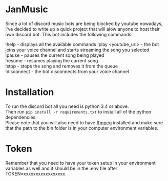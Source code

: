 # JanMusic
Since a lot of discord music bots are being blocked by youtube nowadays, I've decided to write up a quick project that will alow anyone to host their own discord bot. This bot includes the following commands:

!help - displays all the available commands
!play <youtube_url> - the bot joins your voice channel and starts streaming the song you selected\
!pause - pauses the current song being played\
!resume - resumes playing the current song\
!stop - stops the song and removes it from the queue\
!disconnect - the bot disconnects from your voice channel

# Installation
To run the discord bot all you need is python 3.4 or above.\
Then run `pip install -r requirements.txt` to install all of the python dependencies.\
Please note that you will also need to have [ffmpeg](https://ffmpeg.org/download.html) installed and make sure that the path to the bin folder is in your computer environment variables.

# Token
Remember that you need to have your token setup in your environment variables as well and it should be in the .env file after TOKEN=xxxxxxxxxxxxxxxxx.
